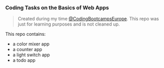 ### Coding Tasks on the Basics of Web Apps

> Created during my time [@CodingBootcampsEurope](https://github.com/coding-bootcamps-eu).
> This repo was just for learning purposes and is not cleaned up.

This repo contains:
- a color mixer app
- a counter app
- a light switch app
- a todo app
